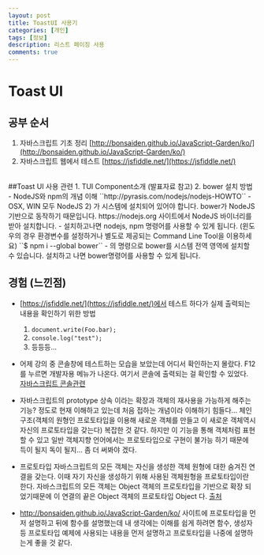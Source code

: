 ```yaml
---
layout: post
title: ToastUI 사용기
categories: [개인]
tags: [정보]
description: 리스트 페이징 사용
comments: true
---
```


# Toast UI 

## 공부 순서
1. 자바스크립트 기초 정리
	[http://bonsaiden.github.io/JavaScript-Garden/ko/](http://bonsaiden.github.io/JavaScript-Garden/ko/)
2. 자바스크립트 웹에서 테스트 
	[https://jsfiddle.net/](https://jsfiddle.net/)
<br/>
##Toast UI 사용 관련
1. TUI Component소개 (발표자료 참고)
2. bower 설치 방법
- NodeJS와 npm의 개념 이해  ``http://pyrasis.com/nodejs/nodejs-HOWTO``
- OSX, WIN 모두 NodeJS 2) 가 시스템에 설치되어 있어야 합니다. bower가 NodeJS 기반으로 동작하기 때문입니다. https://nodejs.org 사이트에서 NodeJS 바이너리를 받아 설치합니다.
- 설치하고나면 nodejs, npm 명령어를 사용할 수 있게 됩니다. (윈도우의 경우 환경변수를 설정하거나 별도로 제공되는 Command Line Tool을 이용하세요) ``$ npm i --global bower``
- 의 명령으로 bower를 시스템 전역 영역에 설치할 수 있습니다. 설치하고 나면 bower명령어를 사용할 수 있게 됩니다.

## 경험 (느낀점)
- [https://jsfiddle.net/](https://jsfiddle.net/)에서 테스트 하다가 실제 출력되는 내용을 확인하기 위한 방법
	1. `document.write(Foo.bar);`
	2. ` console.log("test"); `
	3. 등등등...
- 어제 강의 중 콘솔창에 테스트하는 모습을 보았는데 어디서 확인하는지 몰랐다. F12를 누르면 개발자용 메뉴가 나온다. 여기서 콘솔에 출력되는 걸 확인할 수 있었다. [자바스크립트 콘솔관련](https://msdn.microsoft.com/ko-kr/library/dn255006(v=vs.85).aspx)
- 자바스크립트의 prototype 상속 이라는 확장과 객체의 재사용을 가능하게 해주는 기능? 정도로 현재 이해하고 있는데 처음 접하는 개념이라 이해하기 힘들다... 체인구조(객체의 원형인 프로토타입을 이용해 새로운 객체를 만들고 이 새로운 객체역시 자신의 프로토타입을 갖는다) 복잡한 것 같다. 하지만 이 기능을 통해 객체처럼 표현할 수 있고 일반 객체지향 언어에서는 프로토타입으로 구현이 불가능 하기 때문에 득이 될지 독이 될지... 좀 더 써봐야 겠다.
- 프로토타입 
자바스크립트의 모든 객체는 자신을 생성한 객체 원형에 대한 숨겨진 연결을 갖는다. 이때 자기 자신을 생성하기 위해 사용된 객체원형을 프로토타입이란 한다. 자바스크립트의 모든 객체는 Object 객체의 프로토타입을 기반으로 확장 되었기때문에 이 연결의 끝은 Object 객체의 프로토타입 Object 다. [출처](http://insanehong.kr/post/javascript-prototype/)

- http://bonsaiden.github.io/JavaScript-Garden/ko/ 사이트에 프로토타입을 먼저 설명하고 뒤에 함수를 설명했는데 내 생각에는 이해를 쉽게 하려면 함수, 생성자 등 프로토타입 예제에 사용되는 내용을 먼저 설명하고 프로토타입을 나중에 설명하는게 좋을 것 같다.






